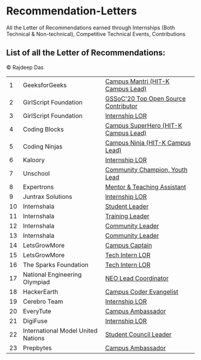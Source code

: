 # Recommendation-Letters
All the Letter of Recommendations earned through Internships (Both Technical &amp; Non-technical), Competitive Technical Events, Contributions

## List of all the Letter of Recommendations:

<table>
 
<tr>
<td> 1 </td>
<td>
GeeksforGeeks
</td>
<td>
<a href="https://github.com/Rajspeaks/Recommendation-Letters/blob/main/GeeksforGeeks/Rajdeep%20Das-Letter%20of%20Recommendation.pdf"> Campus Mantri (HIT-K Campus Lead) </a>
</td>
</tr>

<tr>
 <td> 2 </td>
<td>
GirlScript Foundation
</td>
<td>
<a href="https://github.com/Rajspeaks/Recommendation-Letters/blob/main/GirlScript%20Foundation/Rajdeep%20Das%20GSSOC'20%20LOR.pdf"> GSSoC'20 Top Open Source Contributor </a>
</td>
</tr>

<tr>
 <td> 3 </td>
<td>
GirlScript Foundation
</td>
<td>
<a href="https://github.com/Rajspeaks/Recommendation-Letters/blob/main/GirlScript%20Foundation/Graphics%20Intern%20LOR.pdf"> Internship LOR </a>
</td>
</tr>
 
<tr>
 <td> 4 </td>
<td>
Coding Blocks
</td>
<td>
<a href="https://github.com/Rajspeaks/Recommendation-Letters/blob/main/Coding%20Blocks/Rajdeep%20Das%20Coding%20Blocks-LOR.pdf"> Campus SuperHero (HIT-K Campus Lead) </a></td>
</tr>

<tr>
 <td> 5 </td>
<td>
Coding Ninjas
</td>
<td>
<a href="https://github.com/Rajspeaks/Recommendation-Letters/blob/main/Coding%20Ninjas/Coding%20Ninja%20Letter%20of%20Recommendation.pdf"> Campus Ninja (HIT-K Campus Lead) </a></td>
</tr>

<tr>
 <td> 6 </td>
<td>
Kaloory
</td>
<td>
<a href="https://github.com/Rajspeaks/Recommendation-Letters/blob/main/Kaloory/Rajdeep%20Das%20Kaloory%20Internship%20Certificate.pdf"> Internship LOR </a>
</td>
</tr>

<tr>
 <td> 7 </td>
<td>
Unschool
</td>
<td>
<a href="https://github.com/Rajspeaks/Recommendation-Letters/blob/main/Unschool/LOR%20Community%20Champion.pdf"> Community Champion, Youth Lead </a>
</td>
</tr>
  
<tr>
 <td> 8 </td>
<td>
Expertrons
</td>
<td>
<a href="https://github.com/Rajspeaks/Recommendation-Letters/blob/main/Expertrons/LOR%20Rajdeep%20Das.pdf"> Mentor & Teaching Assistant </a>
</td>
</tr>


<tr>
 <td> 9 </td>
<td>
Juntrax Solutions
</td>
<td>
<a href="https://github.com/Rajspeaks/Recommendation-Letters/blob/main/Juntrax%20Solutions/Juntrax%20Internship%20LOR%20.pdf"> Internship LOR </a>
</td>
</tr>

<tr>
 <td> 10 </td>
<td>
Internshala
</td>
<td>
<a href="https://github.com/Rajspeaks/Recommendation-Letters/blob/main/Internshala/ISP%2018%20Leaders%20LOR.pdf"> Student Leader </a></td>
</tr>

 <tr>
 <td> 11 </td>
<td>
Internshala
</td>
<td>
<a href="https://github.com/Rajspeaks/Recommendation-Letters/blob/main/Internshala/ISP%2018%20Training%20Leaders%20Certificate%20.pdf"> Training Leader </a></td>
</tr>
 
  <tr>
 <td> 12 </td>
<td>
Internshala
</td>
<td>
<a href="https://github.com/Rajspeaks/Recommendation-Letters/blob/main/Internshala/ISP%2019%20Community%20Management%20Internship%20Completion%20Letter.pdf"> Community Leader </a></td>
</tr>
 
  <tr>
 <td> 13 </td>
<td>
Internshala
</td>
<td>
<a href="https://github.com/Rajspeaks/Recommendation-Letters/blob/main/Internshala/ISP%2019%20Community%20Marketing%20Lead%20Internship%20Completion%20Letter.pdf"> Community Leader </a></td>
</tr>
 
<tr>
 <td> 14 </td>
<td>
LetsGrowMore
</td>
<td>
<a href="https://github.com/Rajspeaks/Recommendation-Letters/blob/main/LetsGrowMore/CA%20LOR.pdf"> Campus Captain </a>
</td>
</tr>
 
<tr>
 <td> 15 </td>
<td>
LetsGrowMore
</td>
<td>
<a href="https://github.com/Rajspeaks/Recommendation-Letters/blob/main/LetsGrowMore/Rajdeep%20Das%20LOR%20Tech%20Intern.pdf"> Tech Intern LOR </a>
</td>
</tr>
  
<tr>
 <td> 16 </td>
<td>
The Sparks Foundation
</td>
<td>
<a href="https://github.com/Rajspeaks/Recommendation-Letters/blob/main/The%20Sparks%20Foundation/Rajdeep%20Das%20Letter%20of%20Recommendation.pdf"> Tech Intern LOR </a>
</td>
</tr>

<tr>
 <td> 17 </td>
<td>
National Engineering Olympiad
</td>
<td>
<a href="https://github.com/Rajspeaks/Recommendation-Letters/blob/main/National%20Engineering%20Olympiad/NEO%20LOR%20Rajdeep%20Das.pdf"> NEO Lead Coordinator </a>
</td>
</tr>
  
<tr>
 <td> 18 </td>
<td>
HackerEarth
</td>
<td>
<a href="https://github.com/Rajspeaks/Recommendation-Letters/blob/main/HackerEarth/Hackerearh%20Letter%20of%20Recommendation-%20Rajdeep%20Das.pdf"> Campus Coder Evangelist </a>
</td>
</tr>

<tr>
 <td> 19 </td>
<td>
Cerebro Team
</td>
<td>
<a href="https://github.com/Rajspeaks/Recommendation-Letters/blob/main/Cerebro%20Team/Rajdeep%20Das-Cerebro%20Team%20LOR.pdf"> Internship LOR </a>
</td>
</tr>

<tr>
 <td> 20 </td>
<td>
EveryTute
</td>
<td>
<a href="https://github.com/Rajspeaks/Recommendation-Letters/blob/main/EveryTute/LOR.pdf"> Campus Ambassador </a>
</td>
</tr>
   
<tr>
 <td> 21 </td>
<td>
DigiFuse
</td>
<td>
<a href="https://github.com/Rajspeaks/Recommendation-Letters/blob/main/Digifuse/DigiFuse%20LOR.pdf"> Internship LOR </a>
</td>
</tr>

<tr>
 <td> 22 </td>
<td>
International Model United Nations
</td>
<td>
<a href="https://github.com/Rajspeaks/Recommendation-Letters/blob/main/International%20Model%20United%20Nations/Letter%20of%20Recommendation.pdf"> Student Council Leader </a>
</td>
</tr>
  
<tr>
 <td> 23 </td>
<td>
Prepbytes
</td>
<td>
<a href="https://github.com/Rajspeaks/Recommendation-Letters/blob/main/Prepbytes/Prepbytes%20LOR.pdf"> Campus Ambassador </a>
</td>
</tr>

&copy; Rajdeep Das

